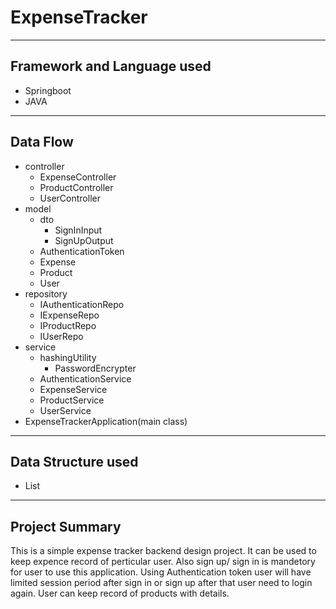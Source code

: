 # ExpenseTracker
-------
## Framework and Language used
  + Springboot
  + JAVA
-------
## Data Flow
  + controller
      - ExpenseController
      - ProductController
      - UserController
  + model
    + dto
        - SignInInput
        - SignUpOutput
    - AuthenticationToken
    - Expense
    - Product
    - User
  + repository
      - IAuthenticationRepo
      - IExpenseRepo
      - IProductRepo
      - IUserRepo
  + service
      - hashingUtility
          + PasswordEncrypter
      - AuthenticationService
      - ExpenseService
      - ProductService
      - UserService
  + ExpenseTrackerApplication(main class)

-------
## Data Structure used
  + List
--------
## Project Summary 
This is a simple expense tracker backend design project. It can be used to keep expence record of perticular user.
Also sign up/ sign in is mandetory for user to use this application. Using Authentication token user will have limited
session period after sign in or sign up after that user need to login again. User can keep record of products with details.
